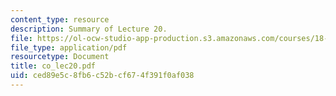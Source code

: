 ```yaml
---
content_type: resource
description: Summary of Lecture 20.
file: https://ol-ocw-studio-app-production.s3.amazonaws.com/courses/18-997-topics-in-combinatorial-optimization-spring-2004/ced89e5c8fb6c52bcf674f391f0af038_co_lec20.pdf
file_type: application/pdf
resourcetype: Document
title: co_lec20.pdf
uid: ced89e5c-8fb6-c52b-cf67-4f391f0af038
---
```

